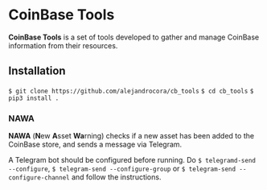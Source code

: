 # CoinBase Tools

**CoinBase Tools** is a set of tools developed to gather and manage CoinBase information from their resources.


## Installation

`$ git clone https://github.com/alejandrocora/cb_tools`
`$ cd cb_tools`
`$ pip3 install .`


### NAWA

**NAWA** (**N**ew **A**sset **Wa**rning) checks if a new asset has been added to the CoinBase store, and sends a message via Telegram.

A Telegram bot should be configured before running. Do `$ telegramd-send --configure`, `$ telegram-send --configure-group` or `$ telegram-send --configure-channel` and follow the instructions.
